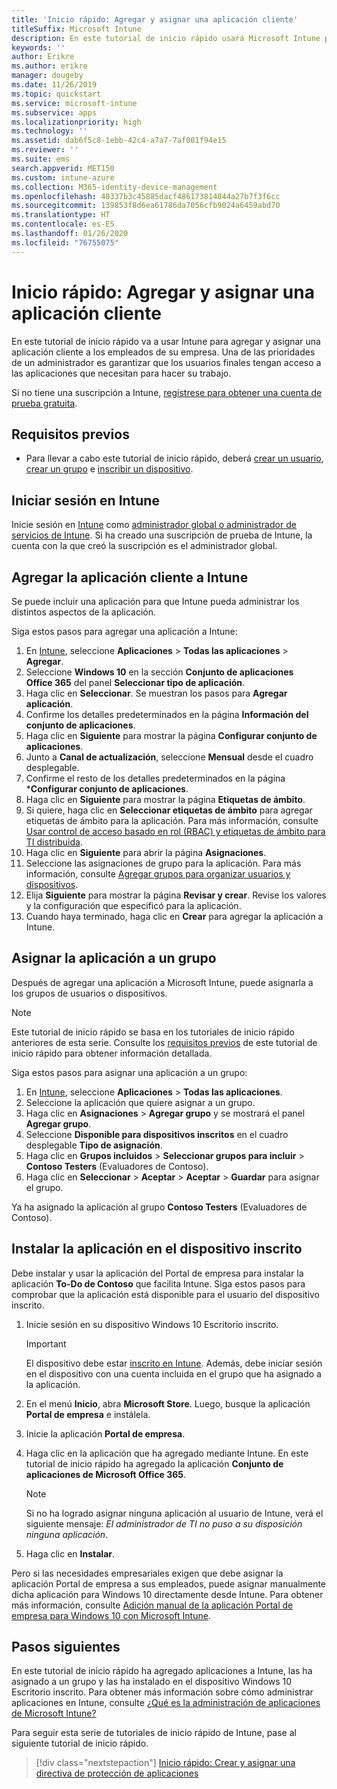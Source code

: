 ```yaml
---
title: 'Inicio rápido: Agregar y asignar una aplicación cliente'
titleSuffix: Microsoft Intune
description: En este tutorial de inicio rápido usará Microsoft Intune para agregar y asignar una aplicación cliente.
keywords: ''
author: Erikre
ms.author: erikre
manager: dougeby
ms.date: 11/26/2019
ms.topic: quickstart
ms.service: microsoft-intune
ms.subservice: apps
ms.localizationpriority: high
ms.technology: ''
ms.assetid: dab6f5c8-1ebb-42c4-a7a7-7af001f94e15
ms.reviewer: ''
ms.suite: ems
search.appverid: MET150
ms.custom: intune-azure
ms.collection: M365-identity-device-management
ms.openlocfilehash: 40337b3c45885dacf486173814044a27b7f3f6cc
ms.sourcegitcommit: 139853f8d6ea61786da7056cfb9024a6459abd70
ms.translationtype: HT
ms.contentlocale: es-ES
ms.lasthandoff: 01/26/2020
ms.locfileid: "76755075"
---
```

# <a name="quickstart-add-and-assign-a-client-app"></a>Inicio rápido: Agregar y asignar una aplicación cliente

En este tutorial de inicio rápido va a usar Intune para agregar y asignar una aplicación cliente a los empleados de su empresa. Una de las prioridades de un administrador es garantizar que los usuarios finales tengan acceso a las aplicaciones que necesitan para hacer su trabajo. 

Si no tiene una suscripción a Intune, [regístrese para obtener una cuenta de prueba gratuita](../fundamentals/free-trial-sign-up.md).

## <a name="prerequisites"></a>Requisitos previos

- Para llevar a cabo este tutorial de inicio rápido, deberá [crear un usuario](../fundamentals/quickstart-create-user.md), [crear un grupo](../fundamentals/quickstart-create-group.md) e [inscribir un dispositivo](../quickstart-setup-auto-enrollment.md).

## <a name="sign-in-to-intune"></a>Iniciar sesión en Intune

Inicie sesión en [Intune](https://aka.ms/intuneportal) como [administrador global o administrador de servicios de Intune](../fundamentals/users-add.md#types-of-administrators). Si ha creado una suscripción de prueba de Intune, la cuenta con la que creó la suscripción es el administrador global.

## <a name="add-the-client-app-to-intune"></a>Agregar la aplicación cliente a Intune

Se puede incluir una aplicación para que Intune pueda administrar los distintos aspectos de la aplicación. 

Siga estos pasos para agregar una aplicación a Intune:
1. En [Intune](https://aka.ms/intuneportal), seleccione **Aplicaciones** > **Todas las aplicaciones** > **Agregar**. 
2. Seleccione **Windows 10** en la sección **Conjunto de aplicaciones Office 365** del panel **Seleccionar tipo de aplicación**.
3. Haga clic en **Seleccionar**. Se muestran los pasos para **Agregar aplicación**.
4. Confirme los detalles predeterminados en la página **Información del conjunto de aplicaciones**.
5. Haga clic en **Siguiente** para mostrar la página **Configurar conjunto de aplicaciones**.
6. Junto a **Canal de actualización**, seleccione **Mensual** desde el cuadro desplegable.
7. Confirme el resto de los detalles predeterminados en la página ***Configurar conjunto de aplicaciones**.
8. Haga clic en **Siguiente** para mostrar la página **Etiquetas de ámbito**.
9. Si quiere, haga clic en **Seleccionar etiquetas de ámbito** para agregar etiquetas de ámbito para la aplicación. Para más información, consulte [Usar control de acceso basado en rol (RBAC) y etiquetas de ámbito para TI distribuida](~/fundamentals/scope-tags.md).
10. Haga clic en **Siguiente** para abrir la página **Asignaciones**.
11. Seleccione las asignaciones de grupo para la aplicación. Para más información, consulte [Agregar grupos para organizar usuarios y dispositivos](~/fundamentals/groups-add.md). 
12. Elija **Siguiente** para mostrar la página **Revisar y crear**. Revise los valores y la configuración que especificó para la aplicación.
13. Cuando haya terminado, haga clic en **Crear** para agregar la aplicación a Intune.

## <a name="assign-the-app-to-a-group"></a>Asignar la aplicación a un grupo

Después de agregar una aplicación a Microsoft Intune, puede asignarla a los grupos de usuarios o dispositivos.

> [!NOTE]
> Este tutorial de inicio rápido se basa en los tutoriales de inicio rápido anteriores de esta serie. Consulte los [requisitos previos](quickstart-add-assign-app.md#prerequisites) de este tutorial de inicio rápido para obtener información detallada.

Siga estos pasos para asignar una aplicación a un grupo:
1. En [Intune](https://aka.ms/intuneportal), seleccione **Aplicaciones** > **Todas las aplicaciones**. 
2. Seleccione la aplicación que quiere asignar a un grupo.
3. Haga clic en **Asignaciones** > **Agregar grupo** y se mostrará el panel **Agregar grupo**.
4. Seleccione **Disponible para dispositivos inscritos** en el cuadro desplegable **Tipo de asignación**. 
5. Haga clic en **Grupos incluidos** > **Seleccionar grupos para incluir** > **Contoso Testers** (Evaluadores de Contoso).
6. Haga clic en **Seleccionar** > **Aceptar** > **Aceptar** > **Guardar** para asignar el grupo.

Ya ha asignado la aplicación al grupo **Contoso Testers** (Evaluadores de Contoso).

## <a name="install-the-app-on-the-enrolled-device"></a>Instalar la aplicación en el dispositivo inscrito

Debe instalar y usar la aplicación del Portal de empresa para instalar la aplicación **To-Do de Contoso** que facilita Intune. Siga estos pasos para comprobar que la aplicación está disponible para el usuario del dispositivo inscrito.

1. Inicie sesión en su dispositivo Windows 10 Escritorio inscrito.

    > [!IMPORTANT]
    > El dispositivo debe estar [inscrito en Intune](../quickstart-enroll-windows-device.md). Además, debe iniciar sesión en el dispositivo con una cuenta incluida en el grupo que ha asignado a la aplicación.

2. En el menú **Inicio**, abra **Microsoft Store**. Luego, busque la aplicación **Portal de empresa** e instálela.
3. Inicie la aplicación **Portal de empresa**.
4. Haga clic en la aplicación que ha agregado mediante Intune. En este tutorial de inicio rápido ha agregado la aplicación **Conjunto de aplicaciones de Microsoft Office 365**.

    > [!NOTE]
    > Si no ha logrado asignar ninguna aplicación al usuario de Intune, verá el siguiente mensaje: *El administrador de TI no puso a su disposición ninguna aplicación*.

5. Haga clic en **Instalar**.

Pero si las necesidades empresariales exigen que debe asignar la aplicación Portal de empresa a sus empleados, puede asignar manualmente dicha aplicación para Windows 10 directamente desde Intune. Para obtener más información, consulte [Adición manual de la aplicación Portal de empresa para Windows 10 con Microsoft Intune](../company-portal-app.md).

## <a name="next-steps"></a>Pasos siguientes

En este tutorial de inicio rápido ha agregado aplicaciones a Intune, las ha asignado a un grupo y las ha instalado en el dispositivo Windows 10 Escritorio inscrito. Para obtener más información sobre cómo administrar aplicaciones en Intune, consulte [¿Qué es la administración de aplicaciones de Microsoft Intune?](app-management.md)

Para seguir esta serie de tutoriales de inicio rápido de Intune, pase al siguiente tutorial de inicio rápido.

> [!div class="nextstepaction"]
> [Inicio rápido: Crear y asignar una directiva de protección de aplicaciones](quickstart-create-assign-app-policy.md)
